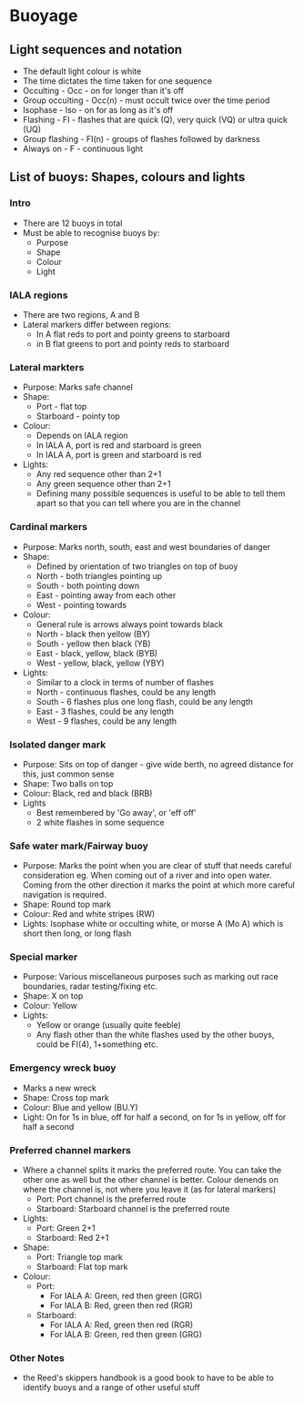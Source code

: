 # Buoyage
## Light sequences and notation
* The default light colour is white
* The time dictates the time taken for one sequence
* Occulting - Occ - on for longer than it's off
* Group occulting - Occ(n) - must occult twice over the time period
* Isophase - Iso - on for as long as it's off
* Flashing - FI - flashes that are quick (Q), very quick (VQ) or ultra quick (UQ)
* Group flashing - FI(n) - groups of flashes followed by darkness
* Always on - F - continuous light
## List of buoys: Shapes, colours and lights
### Intro
* There are 12 buoys in total
* Must be able to recognise buoys by:
  - Purpose
  - Shape
  - Colour
  - Light
### IALA regions
* There are two regions, A and B
* Lateral markers differ between regions:
  - In A flat reds to port and pointy greens to starboard
  - in B flat greens to port and pointy reds to starboard
### Lateral markters
* Purpose: Marks safe channel
* Shape:
  - Port - flat top
  - Starboard - pointy top
* Colour:
  - Depends on IALA region
  - In IALA A, port is red and starboard is green
  - In IALA A, port is green and starboard is red
* Lights:
  - Any red sequence other than 2+1
  - Any green sequence other than 2+1
  - Defining many possible sequences is useful to be able to tell them apart so that you can tell where you are in the channel
### Cardinal markers
* Purpose: Marks north, south, east and west boundaries of danger
* Shape:
  * Defined by orientation of two triangles on top of buoy
  * North - both triangles pointing up
  * South - both pointing down
  * East - pointing away from each other
  * West - pointing towards
* Colour:
  * General rule is arrows always point towards black
  * North - black then yellow (BY)
  * South - yellow then black (YB)
  * East - black, yellow, black (BYB)
  * West - yellow, black, yellow (YBY)
* Lights:
  - Similar to a clock in terms of number of flashes
  - North - continuous flashes, could be any length
  - South - 6 flashes plus one long flash, could be any length
  - East - 3 flashes, could be any length
  - West - 9 flashes, could be any length
### Isolated danger mark
* Purpose: Sits on top of danger - give wide berth, no agreed distance for this, just common sense
* Shape: Two balls on top
* Colour: Black, red and black (BRB)
* Lights
  - Best remembered by 'Go away', or 'eff off'
  - 2 white flashes in some sequence
### Safe water mark/Fairway buoy
* Purpose: Marks the point when you are clear of stuff that needs careful consideration eg. When coming out of a river and into open water. Coming from the other direction it marks the point at which more careful navigation is required.
* Shape: Round top mark
* Colour: Red and white stripes (RW)
* Lights: Isophase white or occulting white, or morse A (Mo A) which is short then long, or long flash
### Special marker
* Purpose: Various miscellaneous purposes such as marking out race boundaries, radar testing/fixing etc.
* Shape: X on top
* Colour: Yellow
* Lights:
  - Yellow or orange (usually quite feeble)
  - Any flash other than the white flashes used by the other buoys, could be FI(4), 1+something etc.
### Emergency wreck buoy
* Marks a new wreck
* Shape: Cross top mark
* Colour: Blue and yellow (BU.Y)
* Light: On for 1s in blue, off for half a second, on for 1s in yellow, off for half a second
### Preferred channel markers
* Where a channel splits it marks the preferred route. You can take the other one as well but the other channel is better. Colour denends on where the channel is, not where you leave it (as for lateral markers)
  - Port: Port channel is the preferred route
  - Starboard: Starboard channel is the preferred route
* Lights:
  - Port: Green 2+1
  - Starboard: Red 2+1
* Shape:
  - Port: Triangle top mark
  - Starboard: Flat top mark
* Colour:
  - Port:
    - For IALA A: Green, red then green (GRG)
    - For IALA B: Red, green then red (RGR)
  - Starboard:
    - For IALA A: Red, green then red (RGR)
    - For IALA B: Green, red then green (GRG)
### Other Notes
- the Reed's skippers handbook is a good book to have to be able to identify buoys and a range of other useful stuff
